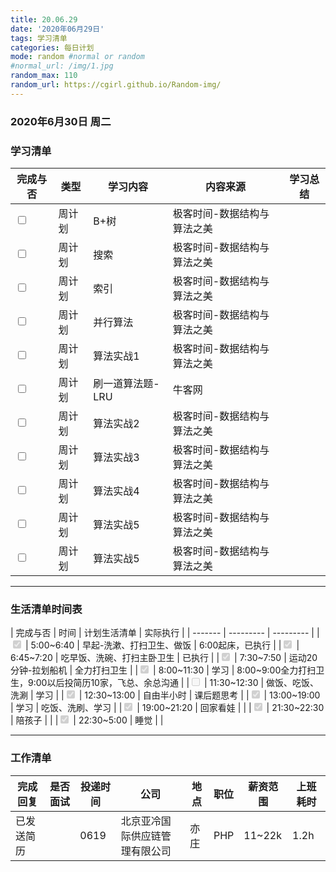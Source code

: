```yaml
---
title: 20.06.29  
date: '2020年06月29日'  
tags: 学习清单
categories: 每日计划
mode: random #normal or random
#normal_url: /img/1.jpg
random_max: 110
random_url: https://cgirl.github.io/Random-img/
---
```


### 2020年6月30日 周二

### 学习清单

| 完成与否 | 类型 | 学习内容 | 内容来源 | 学习总结 |
| ------- |  --------- |--------- | --------- | ----------- |
|<input type="checkbox"> | 周计划 | B+树 | 极客时间-数据结构与算法之美 | |
|<input type="checkbox"> | 周计划 | 搜索 | 极客时间-数据结构与算法之美 | |
|<input type="checkbox"> | 周计划 | 索引 | 极客时间-数据结构与算法之美 | |
|<input type="checkbox"> | 周计划 | 并行算法 | 极客时间-数据结构与算法之美 | |
|<input type="checkbox"> | 周计划 | 算法实战1 | 极客时间-数据结构与算法之美 | |
|<input type="checkbox"> | 周计划 | 刷一道算法题-LRU | 牛客网 | |
|<input type="checkbox"> | 周计划 | 算法实战2 | 极客时间-数据结构与算法之美 | |
|<input type="checkbox"> | 周计划 | 算法实战3 | 极客时间-数据结构与算法之美 | |
|<input type="checkbox"> | 周计划 | 算法实战4 | 极客时间-数据结构与算法之美 | |
|<input type="checkbox"> | 周计划 | 算法实战5 | 极客时间-数据结构与算法之美 | |
|<input type="checkbox"> | 周计划 | 算法实战5 | 极客时间-数据结构与算法之美 | |

-----

### 生活清单时间表
| 完成与否 | 时间 | 计划生活清单 | 实际执行 |
| ------- | --------- | --------- |
|<input type="checkbox" disabled="disabled" checked="true"> | 5:00~6:40 | 早起-洗漱、打扫卫生、做饭 | 6:00起床，已执行 |
|<input type="checkbox" disabled="disabled" checked="true"> | 6:45~7:20 | 吃早饭、洗碗、打扫主卧卫生 | 已执行 |
|<input type="checkbox" disabled="disabled" checked="true"> | 7:30~7:50 | 运动20分钟-拉划船机 | 全力打扫卫生 |
|<input type="checkbox" disabled="disabled" checked="true"> | 8:00~11:30 | 学习 | 8:00~9:00全力打扫卫生，9:00以后投简历10家，飞总、余总沟通 |
|<input type="checkbox" disabled="disabled"> | 11:30~12:30 | 做饭、吃饭、洗涮 | 学习 |
|<input type="checkbox" disabled="disabled" checked="true"> | 12:30~13:00 | 自由半小时 | 课后题思考 |
|<input type="checkbox" disabled="disabled" checked="true"> | 13:00~19:00 | 学习 | 吃饭、洗刷、学习 |
|<input type="checkbox" disabled="disabled" checked="true"> | 19:00~21:20 | 回家看娃 |  |
|<input type="checkbox" disabled="disabled" checked="true"> | 21:30~22:30 | 陪孩子 |  |
|<input type="checkbox" disabled="disabled" checked="true"> | 22:30~5:00 | 睡觉 |  |

-----

### 工作清单
| 完成回复 | 是否面试 | 投递时间 | 公司 | 地点 | 职位 | 薪资范围 | 上班耗时 |
| ------- | --------- | --------- |--------- |--------- |--------- |--------- |--------- |
| 已发送简历 |  | 0619 | 北京亚冷国际供应链管理有限公司 | 亦庄 | PHP | 11~22k | 1.2h |
